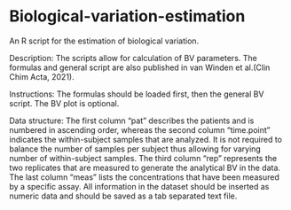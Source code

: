 # Biological-variation-estimation
An R script for the estimation of biological variation.

Description: The scripts allow for calculation of BV parameters. The formulas and general script are also published in van Winden et al.(Clin Chim Acta, 2021).

Instructions: The formulas should be loaded first, then the general BV script. The BV plot is optional.

Data structure: 
The first column  “pat” describes the patients and is numbered in ascending order, whereas the second column “time.point” indicates 
the within-subject samples that are analyzed. 
It is not required to balance the number of samples per subject thus allowing for varying number of within-subject samples. 
The third column “rep” represents the two replicates that are measured to generate the analytical BV in the data. 
The last column “meas” lists the concentrations that have been measured by a specific assay. 
All information in the dataset should be inserted as numeric data and should be saved as a tab separated text file.
